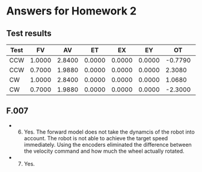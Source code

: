 # Answers for Homework 2

## Test results

| Test | FV     | AV     | ET     | EX     | EY     | OT      | OX     | OY     | FT      | FX     | FY     | GT      | GX     | GY     | DT      | DX     | DY     |
|------|--------|--------|--------|--------|--------|---------|--------|--------|---------|--------|--------|---------|--------|--------|---------|--------|--------|
| CCW  | 1.0000 | 2.8400 | 0.0000 | 0.0000 | 0.0000 | -0.7790 | 0.0000 | 0.0000 | -0.2180 | 0.0000 | 0.0000 | 2.0944  | 0.0000 | 0.0000 | -0.1437 | 0.0000 | 0.0000 |
| CCW  | 0.7000 | 1.9880 | 0.0000 | 0.0000 | 0.0000 | 2.3080  | 0.0000 | 0.0000 | -0.2580 | 0.0000 | 0.0000 | 2.4430  | 0.0000 | 0.0000 | -0.0068 | 0.0000 | 0.0000 |
| CW   | 1.0000 | 2.8400 | 0.0000 | 0.0000 | 0.0000 | 1.0680  | 0.0000 | 0.0000 | 0.2180  | 0.0000 | 0.0000 | -1.8326 | 0.0000 | 0.0000 | 0.1450  | 0.0000 | 0.0000 |
| CW   | 0.7000 | 1.9880 | 0.0000 | 0.0000 | 0.0000 | -2.3000 | 0.0000 | 0.0000 | 0.2530  | 0.0000 | 0.0000 | -3.0540 | 0.0000 | 0.0000 | 0.0377  | 0.0000 | 0.0000 |

## F.007

- 6. Yes. The forward model does not take the dynamcis of the robot into account. The robot is not able to achieve the target speed immediately. Using the encoders eliminated the difference between the velocity command and how much the wheel actually rotated.
- 7. Yes.